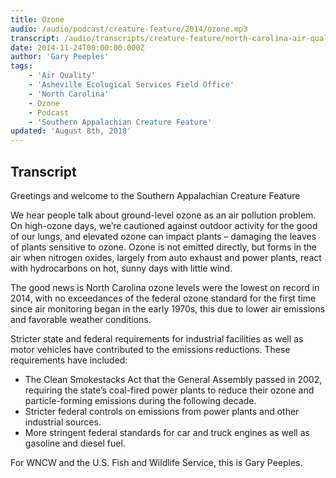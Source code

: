 ```yaml
---
title: Ozone
audio: /audio/podcast/creature-feature/2014/ozone.mp3
transcript: /audio/transcripts/creature-feature/north-carolina-air-quality.pdf
date: 2014-11-24T00:00:00.000Z
author: 'Gary Peeples'
tags:
    - 'Air Quality'
    - 'Asheville Ecological Services Field Office'
    - 'North Carolina'
    - Ozone
    - Podcast
    - 'Southern Appalachian Creature Feature'
updated: 'August 8th, 2018'
---
```


## Transcript

Greetings and welcome to the Southern Appalachian Creature Feature

We hear people talk about ground-level ozone as an air pollution problem. On high-ozone days, we’re cautioned against outdoor activity for the good of our lungs, and elevated ozone can impact plants – damaging the leaves of plants sensitive to ozone. Ozone is not emitted directly, but forms in the air when nitrogen oxides, largely from auto exhaust and power plants, react with hydrocarbons on hot, sunny days with little wind.

The good news is North Carolina ozone levels were the lowest on record in 2014, with no exceedances of the federal ozone standard for the first time since air monitoring began in the early 1970s, this due to lower air emissions and favorable weather conditions.

Stricter state and federal requirements for industrial facilities as well as motor vehicles have contributed to the emissions reductions. These requirements have included:

- The Clean Smokestacks Act that the General Assembly passed in 2002, requiring the state’s coal-fired power plants to reduce their ozone and particle-forming emissions during the following decade.
- Stricter federal controls on emissions from power plants and other industrial sources.
- More stringent federal standards for car and truck engines as well as gasoline and diesel fuel.

For WNCW and the U.S. Fish and Wildlife Service, this is Gary Peeples.